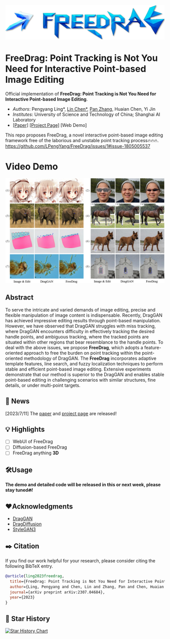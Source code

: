 <p align="center">
  <img src="./resources/logo2.png">
</p>

# FreeDrag: Point Tracking is Not You Need for Interactive Point-based Image Editing

Official implementation of **FreeDrag: Point Tracking is Not You Need for Interactive Point-based Image Editing**.
- *Authors*: Pengyang Ling*, [Lin Chen*](https://lin-chen.site), [Pan Zhang](https://panzhang0212.github.io/), Huaian Chen, Yi Jin
- *Institutes*: University of Science and Technology of China; Shanghai AI Laboratory
- [[Paper]](https://arxiv.org/abs/2307.04684) [[Project Page]](https://lin-chen.site/projects/freedrag) [Web Demo]

This repo proposes FreeDrag, a novel interactive point-based image editing framework free of the laborious and unstable point tracking process🔥🔥🔥.
https://github.com/LPengYang/FreeDrag/issues/1#issue-1805005537

# Video Demo
[![](resources/fig1.png)](https://user-images.githubusercontent.com/58554846/253602157-2f82633b-1c11-4cdb-a21b-deaf1d4209f3.mp4)

## Abstract
To serve the intricate and varied demands of image editing, precise and flexible manipulation of image content is indispensable. Recently, DragGAN has achieved impressive editing results through point-based manipulation. 
However, we have observed that DragGAN struggles with miss tracking, where DragGAN encounters difficulty in effectively tracking the desired handle points, and ambiguous tracking, where the tracked points are situated within other regions that bear resemblance to the handle points. To deal with the above issues, we propose **FreeDrag**, which adopts a feature-oriented approach to free the burden on point tracking within the point-oriented methodology of DragGAN. The **FreeDrag** incorporates adaptive template features, line search, and fuzzy localization techniques to perform stable and efficient point-based image editing. Extensive experiments demonstrate that our method is superior to the DragGAN and enables stable point-based editing in challenging scenarios with similar structures, fine details, or under multi-point targets. 

## 📜 News
[2023/7/11] The [paper](https://arxiv.org/abs/2307.04684) and [project page](https://lin-chen.site/projects/freedrag) are released!

## 💡 Highlights
- [ ] WebUI of FreeDrag
- [ ] Diffusion-based FreeDrag
- [ ] FreeDrag anything **3D**

## 🛠️Usage
**The demo and detailed code will be released in this or next week, please stay tuned🔥!**

## ❤️Acknowledgments
- [DragGAN](https://github.com/XingangPan/DragGAN/)
- [DragDiffusion](https://yujun-shi.github.io/projects/dragdiffusion.html)
- [StyleGAN3](https://github.com/NVlabs/stylegan3)

## ✒️ Citation
If you find our work helpful for your research, please consider citing the following BibTeX entry.
```bibtex
@article{ling2023freedrag,
  title={FreeDrag: Point Tracking is Not You Need for Interactive Point-based Image Editing},
  author={Ling, Pengyang and Chen, Lin and Zhang, Pan and Chen, Huaian and Jin, Yi},
  journal={arXiv preprint arXiv:2307.04684},
  year={2023}
}
```

## 🌟 Star History
[![Star History Chart](https://api.star-history.com/svg?repos=LPengYang/FreeDrag&type=Date)](https://star-history.com/#LPengYang/FreeDrag&Date)
